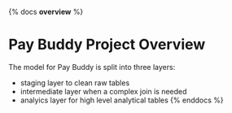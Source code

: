 {% docs __overview__ %}
# Pay Buddy Project Overview

The model for Pay Buddy is split into three layers:
- staging layer to clean raw tables 
- intermediate layer when a complex join is needed
- analyics layer for high level analytical tables
{% enddocs %}
